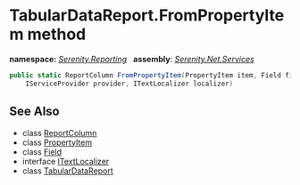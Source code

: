 # TabularDataReport.FromPropertyItem method
**namespace:** *[Serenity.Reporting](../../README.md#serenity.reporting-namespace)*   **assembly**: *[Serenity.Net.Services](../../README.md)*

```csharp
public static ReportColumn FromPropertyItem(PropertyItem item, Field field, PropertyInfo property, 
    IServiceProvider provider, ITextLocalizer localizer)
```

## See Also

* class [ReportColumn](../ReportColumn.md)
* class [PropertyItem](../Serenity.Net.Core/../../Serenity.ComponentModel/PropertyItem.md)
* class [Field](../Serenity.Net.Entity/../../Serenity.Data/Field.md)
* interface [ITextLocalizer](../Serenity.Net.Core/../../Serenity/ITextLocalizer.md)
* class [TabularDataReport](../TabularDataReport.md)